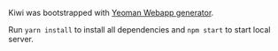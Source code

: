 Kiwi was bootstrapped with [Yeoman Webapp generator](https://github.com/yeoman/generator-webapp#readme).

Run `yarn install` to install all dependencies and `npm start` to start local server.
